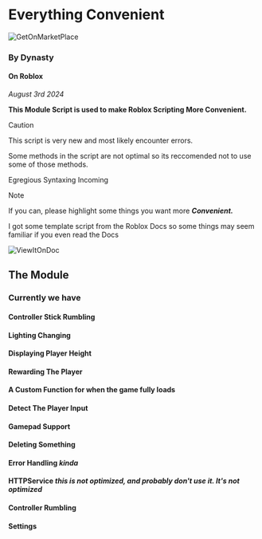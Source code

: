 # Everything Convenient

![GetOnMarketPlace](https://github.com/user-attachments/assets/f21d84d0-984e-4d0a-bc4d-62bb0aba9de2)



### By Dynasty
#### On Roblox
*August 3rd 2024*

**This Module Script is used to make Roblox Scripting More Convenient.**

> [!CAUTION]
> This script is very new and most likely encounter errors.
>
> Some methods in the script are not optimal so its reccomended not to use some of those methods.
>
> Egregious Syntaxing Incoming


> [!NOTE]
> If you can, please highlight some things you want more ***Convenient.***
>
> I got some template script from the Roblox Docs so some things may seem familiar if you even read the Docs

![ViewItOnDoc](https://github.com/user-attachments/assets/4573e167-f497-46bc-bc71-3f4545910525)

## The Module
### Currently we have

#### Controller Stick Rumbling
 
#### Lighting Changing

#### Displaying Player Height

#### Rewarding The Player

#### A Custom Function for when the game fully loads

#### Detect The Player Input

#### Gamepad Support

#### Deleting Something

#### Error Handling *kinda*

#### HTTPService *this is not optimized, and probably don't use it. It's not optimized*

#### Controller Rumbling

#### Settings
